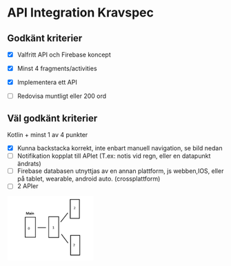 # API Integration Kravspec  
## Godkänt kriterier  
- [x] Valfritt API och Firebase koncept  
- [x] Minst 4 fragments/activities  
- [x] Implementera ett API  
- [ ] Redovisa muntligt eller 200 ord  
  

## Väl godkänt kriterier  
Kotlin + minst 1 av 4 punkter
- [x] Kunna backstacka korrekt, inte enbart manuell navigation, se bild nedan  
- [ ] Notifikation kopplat till APIet (T.ex: notis vid regn, eller en datapunkt ändrats)  
- [ ] Firebase databasen utnyttjas av en annan plattform, js webben,IOS, eller på tablet, wearable, android auto. (crossplattform)  
- [ ] 2 APIer  

<!-- 
## Egna krav   
- [ ] placeholder 
- [ ] placeholder 
- [ ] placeholder
 -->


<img src="/app/src/main/res/drawable/backstacking.png" alt="drawing" width="200"/>
